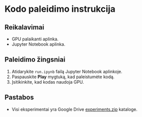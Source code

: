 # Kodo paleidimo instrukcija

## Reikalavimai
- GPU palaikanti aplinka.
- Jupyter Notebook aplinka.

## Paleidimo žingsniai
1. Atidarykite `run.ipynb` failą Jupyter Notebook aplinkoje.
3. Paspauskite **Play** mygtuką, kad paleistumėte kodą.
4. Įsitikinkite, kad kodas naudoja GPU.

## Pastabos
- Visi eksperimentai yra Google Drive [experiments.zip](https://drive.google.com/file/d/1IuClUg1n-zn0WXnPQWlnW39hLKlQde3p/view?usp=drive_link) kataloge.
